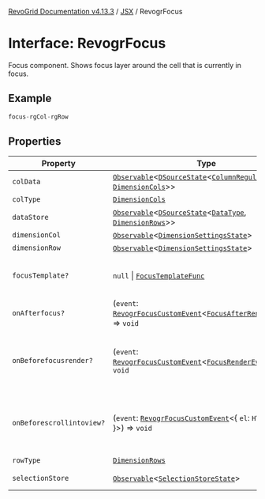 [RevoGrid Documentation v4.13.3](README.md) / [JSX](Namespace.JSX.md) / RevogrFocus

# Interface: RevogrFocus

Focus component. Shows focus layer around the cell that is currently in focus.

## Example

```ts
focus-rgCol-rgRow
```

## Properties

| Property | Type | Description | Defined in |
| ------ | ------ | ------ | ------ |
| `colData` | [`Observable`](TypeAlias.Observable.md)\<[`DSourceState`](TypeAlias.DSourceState.md)\<[`ColumnRegular`](Interface.ColumnRegular.md), [`DimensionCols`](TypeAlias.DimensionCols.md)\>\> | Column source | [src/components.d.ts:1852](https://github.com/revolist/revogrid/blob/827fce61250cb005ab132b3ed11b8ae836712e7b/src/components.d.ts#L1852) |
| `colType` | [`DimensionCols`](TypeAlias.DimensionCols.md) | Column type | [src/components.d.ts:1856](https://github.com/revolist/revogrid/blob/827fce61250cb005ab132b3ed11b8ae836712e7b/src/components.d.ts#L1856) |
| `dataStore` | [`Observable`](TypeAlias.Observable.md)\<[`DSourceState`](TypeAlias.DSourceState.md)\<[`DataType`](TypeAlias.DataType.md), [`DimensionRows`](TypeAlias.DimensionRows.md)\>\> | Data rows source | [src/components.d.ts:1860](https://github.com/revolist/revogrid/blob/827fce61250cb005ab132b3ed11b8ae836712e7b/src/components.d.ts#L1860) |
| `dimensionCol` | [`Observable`](TypeAlias.Observable.md)\<[`DimensionSettingsState`](Interface.DimensionSettingsState.md)\> | Dimension settings X | [src/components.d.ts:1864](https://github.com/revolist/revogrid/blob/827fce61250cb005ab132b3ed11b8ae836712e7b/src/components.d.ts#L1864) |
| `dimensionRow` | [`Observable`](TypeAlias.Observable.md)\<[`DimensionSettingsState`](Interface.DimensionSettingsState.md)\> | Dimension settings Y | [src/components.d.ts:1868](https://github.com/revolist/revogrid/blob/827fce61250cb005ab132b3ed11b8ae836712e7b/src/components.d.ts#L1868) |
| `focusTemplate?` | `null` \| [`FocusTemplateFunc`](TypeAlias.FocusTemplateFunc.md) | Focus template custom function. Can be used to render custom focus layer. | [src/components.d.ts:1872](https://github.com/revolist/revogrid/blob/827fce61250cb005ab132b3ed11b8ae836712e7b/src/components.d.ts#L1872) |
| `onAfterfocus?` | (`event`: [`RevogrFocusCustomEvent`](Interface.RevogrFocusCustomEvent.md)\<[`FocusAfterRenderEvent`](Interface.FocusAfterRenderEvent.md)\>) => `void` | Used to setup properties after focus was rendered | [src/components.d.ts:1876](https://github.com/revolist/revogrid/blob/827fce61250cb005ab132b3ed11b8ae836712e7b/src/components.d.ts#L1876) |
| `onBeforefocusrender?` | (`event`: [`RevogrFocusCustomEvent`](Interface.RevogrFocusCustomEvent.md)\<[`FocusRenderEvent`](Interface.FocusRenderEvent.md)\>) => `void` | Before focus render event. Can be prevented by event.preventDefault(). If preventDefault used slot will be rendered. | [src/components.d.ts:1880](https://github.com/revolist/revogrid/blob/827fce61250cb005ab132b3ed11b8ae836712e7b/src/components.d.ts#L1880) |
| `onBeforescrollintoview?` | (`event`: [`RevogrFocusCustomEvent`](Interface.RevogrFocusCustomEvent.md)\<\{ `el`: `HTMLElement`; \}\>) => `void` | Before focus changed verify if it's in view and scroll viewport into this view Can be prevented by event.preventDefault() | [src/components.d.ts:1884](https://github.com/revolist/revogrid/blob/827fce61250cb005ab132b3ed11b8ae836712e7b/src/components.d.ts#L1884) |
| `rowType` | [`DimensionRows`](TypeAlias.DimensionRows.md) | Row type | [src/components.d.ts:1888](https://github.com/revolist/revogrid/blob/827fce61250cb005ab132b3ed11b8ae836712e7b/src/components.d.ts#L1888) |
| `selectionStore` | [`Observable`](TypeAlias.Observable.md)\<[`SelectionStoreState`](TypeAlias.SelectionStoreState.md)\> | Selection, range, focus for selection | [src/components.d.ts:1892](https://github.com/revolist/revogrid/blob/827fce61250cb005ab132b3ed11b8ae836712e7b/src/components.d.ts#L1892) |
